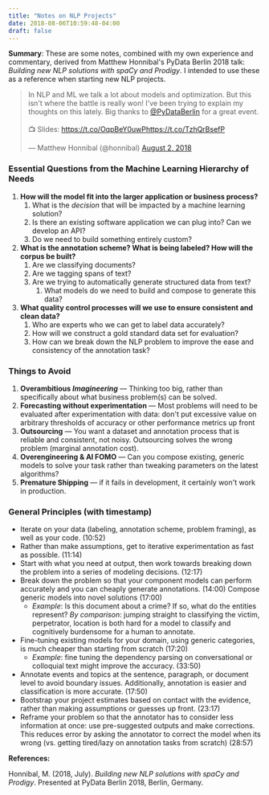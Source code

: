 ```yaml
---
title: "Notes on NLP Projects"
date: 2018-08-06T10:59:48-04:00
draft: false
---
```


<meta name="twitter:card" content="summary">
<meta name="twitter:site" content="@pmbaumgartner">
<meta name="twitter:creator" content="@pmbaumgartner">
<meta name="twitter:title" content="Notes on NLP Projects">
<meta name="twitter:description" content="These are some notes, combined with my own experience and commentary, derived from Matthew Honnibal's PyData Berlin 2018 talk: Building new NLP solutions with spaCy and Prodigy.">
<meta name="twitter:image" content="https://s8.postimg.cc/4k1bfn0kl/Screen_Shot_2018-08-06_at_11.43.26_AM.png">

**Summary**: These are some notes, combined with my own experience and commentary, derived from Matthew Honnibal's PyData Berlin 2018 talk: _Building new NLP solutions with spaCy and Prodigy_. I intended to use these as a reference when starting new NLP projects.

<blockquote class="twitter-tweet" data-lang="en"><p lang="en" dir="ltr">In NLP and ML we talk a lot about models and optimization. But this isn&#39;t where the battle is really won! I&#39;ve been trying to explain my thoughts on this lately. Big thanks to <a href="https://twitter.com/pydataberlin?ref_src=twsrc%5Etfw">@PyDataBerlin</a> for a great event.<br><br>📺 Slides: <a href="https://t.co/OqpBeY0uwP">https://t.co/OqpBeY0uwP</a><a href="https://t.co/TzhQrBsefP">https://t.co/TzhQrBsefP</a></p>&mdash; Matthew Honnibal (@honnibal) <a href="https://twitter.com/honnibal/status/1025093783426359296?ref_src=twsrc%5Etfw">August 2, 2018</a></blockquote>
<script async src="https://platform.twitter.com/widgets.js" charset="utf-8"></script>


### Essential Questions from the Machine Learning Hierarchy of Needs

1. **How will the model fit into the larger application or business process?**
   1. What is the *decision* that will be impacted by a machine learning solution?
   2. Is there an existing software application we can plug into? Can we develop an API?
   2. Do we need to build something entirely custom?
2. **What is the annotation scheme? What is being labeled? How will the corpus be built?**
   1. Are we classifying documents?
   2. Are we tagging spans of text?
   3. Are we trying to automatically generate structured data from text?
      1. What models do we need to build and compose to generate this data?
3. **What quality control processes will we use to ensure consistent and clean data?**
   1. Who are experts who we can get to label data accurately?
   2. How will we construct a gold standard data set for evaluation?
   3. How can we break down the NLP problem to improve the ease and consistency of the annotation task?

### Things to Avoid

1. **Overambitious _Imagineering_** — Thinking too big, rather than specifically about what business problem(s) can be solved.
2. **Forecasting without experimentation** — Most problems will need to be evaluated after experimentation with data: don't put excessive value on arbitrary thresholds of accuracy or other performance metrics up front
3. **Outsourcing** — You want a dataset and annotation process that is reliable and consistent, not noisy. Outsourcing solves the wrong problem (marginal annotation cost).
4. **Overengineering & AI FOMO** — Can you compose existing, generic models to solve your task rather than tweaking parameters on the latest algorithms?
5. **Premature Shipping** — if it fails in development, it certainly won't work in production.

### General Principles (with timestamp)

- Iterate on your data (labeling, annotation scheme, problem framing), as well as your code. (10:52)
- Rather than make assumptions, get to iterative experimentation as fast as possible. (11:14)
- Start with what you need at output, then work towards breaking down the problem into a series of modeling decisions. (12:17)
- Break down the problem so that your component models can perform accurately and you can cheaply generate annotations. (14:00) Compose generic models into novel solutions (17:00)
  - *Example*: Is this document about a crime? If so, what do the entities represent? *By comparison*: jumping straight to classifying the victim, perpetrator, location is both hard for a model to classify and cognitively burdensome for a human to annotate. 
- Fine-tuning existing models for your domain, using generic categories, is much cheaper than starting from scratch (17:20)
  - *Example*: fine tuning the dependency parsing on conversational or colloquial text might improve the accuracy. (33:50)
- Annotate events and topics at the sentence, paragraph, or document level to avoid boundary issues. Additionally, annotation is easier and classification is more accurate. (17:50)
- Bootstrap your project estimates based on contact with the evidence, rather than making assumptions or guesses up front. (23:17)
- Reframe your problem so that the annotator has to consider less information at once: use pre-suggested outputs and make corrections. This reduces error by asking the annotator to correct the model when its wrong (vs. getting tired/lazy on annotation tasks from scratch) (28:57)

**References:**

Honnibal, M. (2018, July). *Building new NLP solutions with spaCy and Prodigy*. Presented at PyData Berlin 2018, Berlin, Germany.